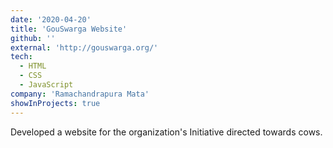 ```yaml
---
date: '2020-04-20'
title: 'GouSwarga Website'
github: ''
external: 'http://gouswarga.org/'
tech:
  - HTML
  - CSS
  - JavaScript
company: 'Ramachandrapura Mata'
showInProjects: true
---
```


Developed a website for the organization's Initiative directed towards cows.
